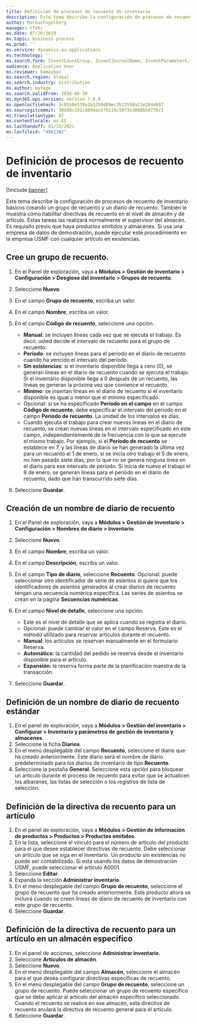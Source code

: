 ```yaml
---
title: Definición de procesos de recuento de inventario
description: Este tema describe la configuración de procesos de recuento de inventario básicos creando un grupo de recuento y un diario de recuento.
author: MarkusFogelberg
manager: tfehr
ms.date: 07/26/2019
ms.topic: business-process
ms.prod: ''
ms.service: dynamics-ax-applications
ms.technology: ''
ms.search.form: InventCountGroup, InventJournalName, InventParameters, EcoResProductDetailsExtended, InventItemLocation, InventLocationIdLookup
audience: Application User
ms.reviewer: kamaybac
ms.search.region: Global
ms.search.industry: Distribution
ms.author: mafoge
ms.search.validFrom: 2016-06-30
ms.dyn365.ops.version: Version 7.0.0
ms.openlocfilehash: 3c8550e539a1b3299d89ec2b13550a13e284d807
ms.sourcegitcommit: 38d40c331c8894acb7b119c5073e3088b54776c1
ms.translationtype: HT
ms.contentlocale: es-ES
ms.lasthandoff: 01/15/2021
ms.locfileid: "4961382"
---
```

# <a name="define-inventory-counting-processes"></a>Definición de procesos de recuento de inventario

[!include [banner](../../includes/banner.md)]

Este tema describe la configuración de procesos de recuento de inventario básicos creando un grupo de recuento y un diario de recuento. También le muestra cómo habilitar directivas de recuento en el nivel de almacén y de artículo. Estas tareas las realizará normalmente el supervisor del almacén. Es requisito previo que haya productos emitidos y almacenes. Si usa una empresa de datos de demostración, puede ejecutar este procedimiento en la empresa USMF con cualquier artículo en existencias.


## <a name="create-a-counting-group"></a>Cree un grupo de recuento.
1. En el Panel de exploración, vaya a **Módulos > Gestión de inventario > Configuración > Desglose del inventario > Grupos de recuento**.
2. Seleccione **Nuevo**.
3. En el campo **Grupo de recuento**, escriba un valor.
4. En el campo **Nombre**, escriba un valor.
5. En el campo **Código de recuento**, seleccione una opción.

    - **Manual**: se incluyen líneas cada vez que se ejecuta el trabajo. Es decir, usted decide el intervalo de recuento para el grupo de recuento.  
    - **Período**: se incluyen líneas para el período en el diario de recuento cuando ha vencido el intervalo del período.  
    - **Sin existencias**: si el inventario disponible llega a cero (0), se generan líneas en el diario de recuento cuando se ejecuta el trabajo. Si el inventario disponible llega a 0 después de un recuento, las líneas se generan la próxima vez que comience el recuento.  
    - **Mínimo**: se insertan líneas en el diario de recuento si el inventario disponible es igual o menor que el mínimo especificado.  
    - Opcional: si se ha especificado **Período en el campo** en el campo **Código de recuento**, debe especificar el intervalo del período en el campo **Período de recuento**. La unidad de los intervalos es días.  
    - Cuando ejecuta el trabajo para crear nuevas líneas en el diario de recuento, se crean nuevas líneas en el intervalo especificado en este campo, independientemente de la frecuencia con la que se ejecute el mismo trabajo. Por ejemplo, si el **Período de recuento** se establece en 7, y las líneas de diario se han generado la última vez para un recuento el 1 de enero, si se inicia otro trabajo el 5 de enero, no han pasado siete días, por lo que no se genera ninguna línea en el diario para ese intervalo de período. Si inicia de nuevo el trabajo el 8 de enero, se generan líneas para el período en el diario de recuento, dado que han transcurrido siete días.  

6. Seleccione **Guardar**.

## <a name="create-a-counting-journal-name"></a>Creación de un nombre de diario de recuento
1. En el Panel de exploración, vaya a **Módulos > Gestión de inventario > Configuración > Nombres de diario > Inventario**.
2. Seleccione **Nuevo**.
3. En el campo **Nombre**, escriba un valor.
4. En el campo **Descripción**, escriba un valor.
5. En el campo **Tipo de diario**, seleccione **Recuento**. Opcional: puede seleccionar otro identificador de serie de asientos si quiere que los identificadores de asientos generados al crear diarios de recuento tengan una secuencia numérica específica. Las series de asientos se crean en la página **Secuencias numéricas**.  
6. En el campo **Nivel de detalle**, seleccione una opción.  

    - Este es el nivel de detalle que se aplica cuando se registra el diario.  
    - Opcional: puede cambiar el valor en el campo Reserva. Este es el método utilizado para reservar artículos durante el recuento.   
    - **Manual**: los artículos se reservan manualmente en el formulario Reserva.  
    - **Automático**: la cantidad del pedido se reserva desde el inventario disponible para el artículo.   
    - **Expansión**: la reserva forma parte de la planificación maestra de la transacción.  

7. Seleccione **Guardar**.

## <a name="set-standard-counting-journal-name"></a>Definición de un nombre de diario de recuento estándar
1. En el panel de exploración, vaya a **Módulos > Gestión del inventario > Configurar > Inventario y parámetros de gestión de inventario y almacenes**.
2. Seleccione la ficha **Diarios**.
3. En el menú desplegable del campo **Recuento**, seleccione el diario que ha creado anteriormente. Este diario será el nombre de diario predeterminado para los diarios de inventario de tipo **Recuento**.  
4. Seleccione la pestaña **General**. Seleccione esta opción para bloquear un artículo durante el proceso de recuento para evitar que se actualicen los albaranes, las listas de selección o los registros de lista de selección.  

## <a name="set-the-counting-policy-for-an-item"></a>Definición de la directiva de recuento para un artículo
1. En el panel de exploración, vaya a **Módulos > Gestión de información de productos > Productos > Productos emitidos**.
2. En la lista, seleccione el vínculo para el número de artículo del producto para el que desee establecer directivas de recuento. Debe seleccionar un artículo que se siga en el inventario. Un producto sin existencias no puede ser contabilizado. Si está usando los datos de demostración USMF, puede seleccionar el artículo A0001.  
3. Seleccione **Editar**.
4. Expanda la sección **Administrar inventario**.
5. En el menú desplegable del campo **Grupo de recuento**, seleccione el grupo de recuento que ha creado anteriormente. Este producto ahora se incluirá cuando se creen líneas de diario de recuento de inventario con este grupo de recuento.  
6. Seleccione **Guardar**.

## <a name="set-the-counting-policy-for-an-item-in-a-specific-warehouse"></a>Definición de la directiva de recuento para un artículo en un almacén especifico
1. En el panel de acciones, seleccione **Administrar inventario**.
2. Seleccione **Artículos de almacén**.
3. Seleccione **Nuevo**.
4. En el menú desplegable del campo **Almacén**, seleccione el almacén para el que desea configurar directivas específicas de recuento.
5. En el menú desplegable del campo **Grupo de recuento**, seleccione un grupo de recuento. Puede seleccionar un grupo de recuento específico que se debe aplicar al artículo del almacén específico seleccionado. Cuando el recuento se realice en ese almacén, esta directiva de recuento anulará la directiva de recuento general para el artículo.  
6. Seleccione **Guardar**.

